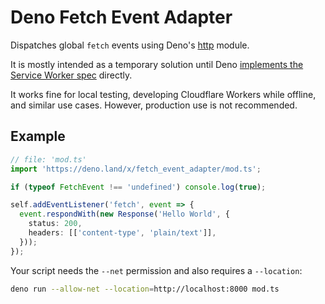 # Deno Fetch Event Adapter

Dispatches global `fetch` events using Deno's [http](https://deno.land/std/http) module.

It is mostly intended as a temporary solution until Deno [implements the Service Worker spec](https://github.com/denoland/deno/issues/5957#issuecomment-722568905) directly.

It works fine for local testing, developing Cloudflare Workers while offline, and similar use cases. 
However, production use is not recommended.

## Example

```ts
// file: 'mod.ts'
import 'https://deno.land/x/fetch_event_adapter/mod.ts';

if (typeof FetchEvent !== 'undefined') console.log(true);

self.addEventListener('fetch', event => {
  event.respondWith(new Response('Hello World', { 
    status: 200, 
    headers: [['content-type', 'plain/text']],
  }));
});
```

Your script needs the `--net` permission and also requires a `--location`:

```sh
deno run --allow-net --location=http://localhost:8000 mod.ts
```


